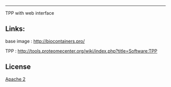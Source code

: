 --------
TPP with web interface

Links:
-------
base image              : http://biocontainers.pro/

TPP                     : http://tools.proteomecenter.org/wiki/index.php?title=Software:TPP

License
----------

[Apache 2](http://www.apache.org/licenses/LICENSE-2.0)
